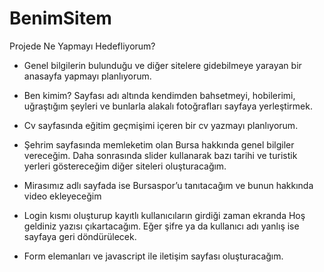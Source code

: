 # BenimSitem

Projede Ne Yapmayı Hedefliyorum?
-    Genel bilgilerin bulunduğu ve diğer sitelere gidebilmeye yarayan bir anasayfa yapmayı planlıyorum.

-   Ben kimim? Sayfası adı altında kendimden bahsetmeyi, hobilerimi, uğraştığım şeyleri ve bunlarla alakalı fotoğrafları sayfaya yerleştirmek.

-   Cv sayfasında eğitim geçmişimi içeren bir cv yazmayı planlıyorum.

-   Şehrim sayfasında memleketim olan Bursa hakkında genel bilgiler vereceğim. Daha sonrasında slider kullanarak bazı tarihi ve turistik yerleri göstereceğim diğer siteleri oluşturacağım.
-  Mirasımız adlı sayfada ise Bursaspor’u tanıtacağım ve bunun hakkında video ekleyeceğim
-  Login kısmı oluşturup kayıtlı kullanıcıların girdiği zaman ekranda Hoş geldiniz yazısı çıkartacağım. Eğer şifre ya da kullanıcı adı yanlış ise sayfaya geri döndürülecek.

-  Form elemanları ve javascript ile iletişim sayfası oluşturacağım.


